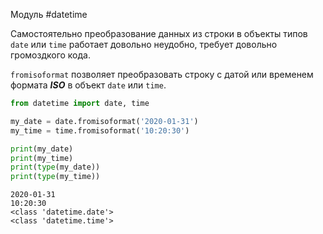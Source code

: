 Модуль #datetime 

Самостоятельно преобразование данных  из строки в объекты типов `date` или `time` работает довольно неудобно, требует довольно громоздкого кода.

`fromisoformat` позволяет преобразовать строку с датой или временем формата ***ISO*** в объект `date` или `time`. 
```python
from datetime import date, time

my_date = date.fromisoformat('2020-01-31')
my_time = time.fromisoformat('10:20:30')

print(my_date)
print(my_time)
print(type(my_date))
print(type(my_time))
```
```
2020-01-31
10:20:30
<class 'datetime.date'>
<class 'datetime.time'>
```